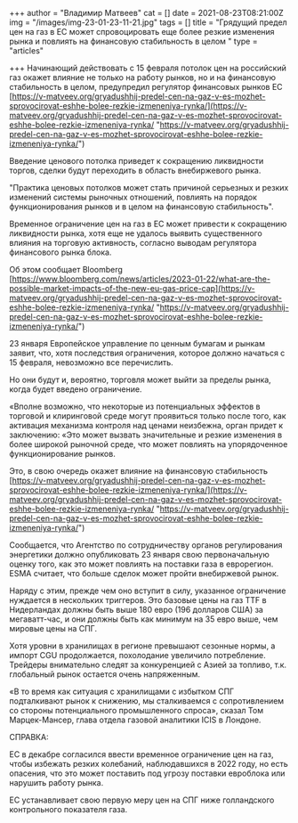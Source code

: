 +++
author = "Владимир Матвеев"
cat = []
date = 2021-08-23T08:21:00Z
img = "/images/img-23-01-23-11-21.jpg"
tags = []
title = "Грядущий предел цен на газ в ЕС может спровоцировать еще более резкие изменения рынка и повлиять на финансовую стабильность в целом "
type = "articles"

+++
Начинающий действовать с 15 февраля потолок цен на российский газ окажет влияние не только на работу рынков, но и на финансовую стабильность в целом, предупредил регулятор финансовых рынков ЕС [https://v-matveev.org/gryadushhij-predel-cen-na-gaz-v-es-mozhet-sprovocirovat-eshhe-bolee-rezkie-izmeneniya-rynka/](https://v-matveev.org/gryadushhij-predel-cen-na-gaz-v-es-mozhet-sprovocirovat-eshhe-bolee-rezkie-izmeneniya-rynka/ "https://v-matveev.org/gryadushhij-predel-cen-na-gaz-v-es-mozhet-sprovocirovat-eshhe-bolee-rezkie-izmeneniya-rynka/")

Введение ценового потолка приведет к сокращению ликвидности торгов, сделки будут переходить в область внебиржевого рынка.

"Практика ценовых потолков может стать причиной серьезных и резких изменений системы рыночных отношений, повлиять на порядок функционирования рынков и в целом на финансовую стабильность".

Временное ограничение цен на газ в ЕС может привести к сокращению ликвидности рынка, хотя еще не удалось выявить существенного влияния на торговую активность, согласно выводам регулятора финансового рынка блока.

Об этом сообщает Bloomberg [https://www.bloomberg.com/news/articles/2023-01-22/what-are-the-possible-market-impacts-of-the-new-eu-gas-price-cap](https://v-matveev.org/gryadushhij-predel-cen-na-gaz-v-es-mozhet-sprovocirovat-eshhe-bolee-rezkie-izmeneniya-rynka/ "https://v-matveev.org/gryadushhij-predel-cen-na-gaz-v-es-mozhet-sprovocirovat-eshhe-bolee-rezkie-izmeneniya-rynka/")

23 января Европейское управление по ценным бумагам и рынкам заявит, что, хотя последствия ограничения, которое должно начаться с 15 февраля, невозможно все перечислить.

Но они будут и, вероятно, торговля может выйти за пределы рынка, когда будет введено ограничение.

«Вполне возможно, что некоторые из потенциальных эффектов в торговой и клиринговой среде могут проявиться только после того, как активация механизма контроля над ценами неизбежна, орган придет к заключению: «Это может вызвать значительные и резкие изменения в более широкой рыночной среде, что может повлиять на упорядоченное функционирование рынков.

Это, в свою очередь окажет влияние на финансовую стабильность [https://v-matveev.org/gryadushhij-predel-cen-na-gaz-v-es-mozhet-sprovocirovat-eshhe-bolee-rezkie-izmeneniya-rynka/](https://v-matveev.org/gryadushhij-predel-cen-na-gaz-v-es-mozhet-sprovocirovat-eshhe-bolee-rezkie-izmeneniya-rynka/ "https://v-matveev.org/gryadushhij-predel-cen-na-gaz-v-es-mozhet-sprovocirovat-eshhe-bolee-rezkie-izmeneniya-rynka/")

Сообщается, что Агентство по сотрудничеству органов регулирования энергетики должно опубликовать 23 января свою первоначальную оценку того, как это может повлиять на поставки газа в еврорегион. ESMA считает, что больше сделок может пройти внебиржевой рынок.

Наряду с этим, прежде чем оно вступит в силу, указанное ограничение нуждается в нескольких триггеров. Это базовые цены на газ TTF в Нидерландах должны быть выше 180 евро (196 долларов США) за мегаватт-час, и они должны быть как минимум на 35 евро выше, чем мировые цены на СПГ.

Хотя уровни в хранилищах в регионе превышают сезонные нормы, а импорт CGU продолжается, похолодание увеличило потребление. Трейдеры внимательно следят за конкуренцией с Азией за топливо, т.к. глобальный рынок остается очень напряженным.

«В то время как ситуация с хранилищами с избытком СПГ подталкивают рынок к снижению, мы сталкиваемся с сопротивлением со стороны потенциального промышленного спроса», сказал Том Марцек-Мансер, глава отдела газовой аналитики ICIS в Лондоне.

 СПРАВКА: 

ЕС в декабре согласился ввести временное ограничение цен на газ, чтобы избежать резких колебаний, наблюдавшихся в 2022 году, но есть опасения, что это может поставить под угрозу поставки евроблока или нарушить работу рынка.

ЕС устанавливает свою первую меру цен на СПГ ниже голландского контрольного показателя газа.